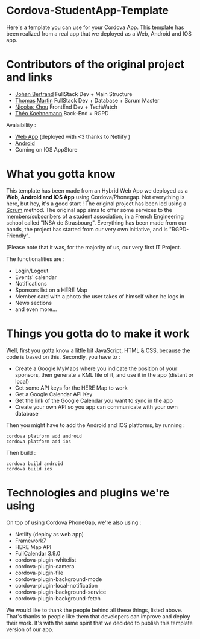 
# Cordova-StudentApp-Template
Here's a template you can use for your Cordova App. This template has been realized from a real app that we deployed as a Web, Android and IOS app.
# Contributors of the original project and links

 - [Johan Bertrand](https://github.com/Blabla51?fbclid=IwAR29BG_sjAy_JkqPVyoOJbgGSVqlO3uxpo8rbqej4_Y-V0UuGAV2KiFnV-g) FullStack Dev + Main Structure
 - [Thomas Martin](https://github.com/AppliNH) FullStack Dev + Database + Scrum Master
 - [Nicolas Khou](https://www.linkedin.com/in/nicolas-khou-107579184/) FrontEnd Dev + TechWatch
 - [Théo Koehnemann](https://github.com/Theo6898) Back-End + RGPD

Avalaibility : 
 - [Web App](https://app.app-insas.fr) (deployed with <3 thanks to Netlify )
 - [Android](https://play.google.com/store/apps/details?id=com.bdeinsastrasbourg.app&gl=FR)
 - Coming on IOS AppStore 
# What you gotta know
This template has been made from an Hybrid Web App we deployed as a **Web, Android and IOS App** using Cordova/Phonegap. Not everything is here, but hey, it's a good start !
The original project has been led using a [Scrum](https://tree.taiga.io/project/applinh-application-bde-insa-strasbourg) method. 
The original app aims to offer some services to the members/subscribers of a student association, in a French Engineering school called "INSA de Strasbourg".
Everything has been made from our hands, the project has started from our very own initiative, and is "RGPD-Friendly". 

(Please note that it was, for the majority of us, our very first IT Project.

The functionalities are :

 - Login/Logout
 - Events' calendar
 - Notifications
 - Sponsors list on a HERE Map
 - Member card with a photo the user takes of himself when he logs in
 - News sections
 - and even more...

# Things you gotta do to make it work
Well, first you gotta know a little bit JavaScript, HTML & CSS, because the code is based on this.
Secondly, you have to :

 - Create a Google MyMaps where you indicate the position of your sponsors, then generate a KML file of it, and use it in the app (distant or local)
 - Get some API keys for the HERE Map to work
 - Get a Google Calendar API Key
 - Get the link of the Google Calendar you want to sync in the app
 - Create your own API so you app can communicate with your own database
 
 Then you might have to add the Android and IOS platforms, by running :
 

    cordova platform add android
    cordova platform add ios
  Then build :
  

    cordova build android
    cordova build ios
  
# Technologies and plugins we're using
On top of using Cordova PhoneGap, we're also using :

 - Netlify (deploy as web app)
 - Framework7
 - HERE Map API
 - FullCalendar 3.9.0
 - cordova-plugin-whitelist
 - cordova-plugin-camera
 - cordova-plugin-file
 - cordova-plugin-background-mode
 - cordova-plugin-local-notification
 - cordova-plugin-background-service
 - cordova-plugin-background-fetch

We would like to thank the people behind all these things, listed above.
That's thanks to people like them that developers can improve and deploy their work. It's with the same spirit that we decided to publish this template version of our app.
